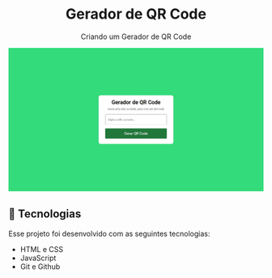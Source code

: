 <h1 align="center"> Gerador de QR Code </h1>

<p align="center">
Criando um Gerador de QR Code
</p>

<img src="assets/Projeto  gerador de qr code.jpg">

## 🚀 Tecnologias

Esse projeto foi desenvolvido com as seguintes tecnologias:

- HTML e CSS
- JavaScript
- Git e Github
